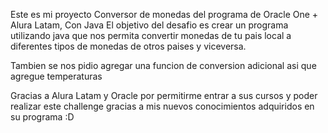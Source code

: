 Este es mi proyecto Conversor de monedas del programa de Oracle One + Alura Latam, Con Java
El objetivo del desafio es crear un programa utilizando java que nos permita convertir monedas de tu pais local a diferentes tipos de monedas de otros paises y viceversa.

Tambien se nos pidio agregar una funcion de conversion adicional asi que agregue temperaturas

Gracias a Alura Latam y Oracle por permitirme entrar a sus cursos y poder realizar este challenge gracias a mis nuevos conocimientos adquiridos en su programa :D

